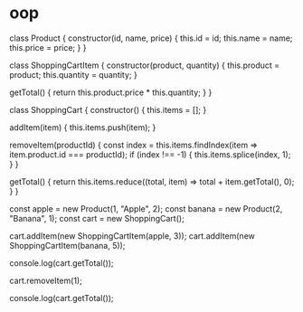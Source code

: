 # oop
class Product {
  constructor(id, name, price) {
    this.id = id;
    this.name = name;
    this.price = price;
  }
}

class ShoppingCartItem {
  constructor(product, quantity) {
    this.product = product;
    this.quantity = quantity;
  }

  getTotal() {
    return this.product.price * this.quantity;
  }
}

class ShoppingCart {
  constructor() {
    this.items = [];
  }

  addItem(item) {
    this.items.push(item);
  }

  removeItem(productId) {
    const index = this.items.findIndex(item => item.product.id === productId);
    if (index !== -1) {
      this.items.splice(index, 1);
    }
  }

  getTotal() {
    return this.items.reduce((total, item) => total + item.getTotal(), 0);
  }
}

const apple = new Product(1, "Apple", 2);
const banana = new Product(2, "Banana", 1);
const cart = new ShoppingCart();

cart.addItem(new ShoppingCartItem(apple, 3));
cart.addItem(new ShoppingCartItem(banana, 5));

console.log(cart.getTotal());

cart.removeItem(1);

console.log(cart.getTotal());
